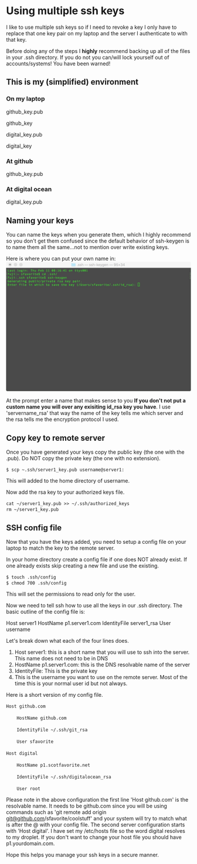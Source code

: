 
# Using multiple ssh keys

I like to use multiple ssh keys so if I need to revoke a key I only have to replace that one key pair on my laptop and the server I authenticate to with that key.

Before doing any of the steps I <strong>highly</strong> recommend backing up all of the files in your .ssh directory. If you do not you can/will lock yourself out of accounts/systems! You have been warned! 


## This is my (simplified) environment


### On my laptop                 
github_key.pub

github_key

digital_key.pub

digital_key

### At github
github_key.pub

### At digital ocean
digital_key.pub

## Naming your keys

You can name the keys when you generate them, which I highly recommend so you don't get them confused since the default behavior of ssh-keygen is to name them all the same...not to mention over write existing keys.

Here is where you can put your own name in:
![Key Name](https://github.com/sfavorite/ssh_multi_keys/blob/master/images/ssh_key_name.jpg)

At the prompt enter a name that makes sense to you <strong>If you don't not put a custom name you will over any exisiting id_rsa key you have</strong>. I use 'servername_rsa' that way the name of the key tells me which server and the rsa tells me the encryption protocol I used.


## Copy key to remote server

Once you have generated your keys copy the public key (the one with the .pub). Do NOT copy the private key (the one with no extension).

```
$ scp ~.ssh/server1_key.pub username@server1:
```

This will added to the home directory of username.

Now add the rsa key to your authorized keys file.

```
cat ~/server1_key.pub >> ~/.ssh/authorized_keys
rm ~/server1_key.pub
```

## SSH config file

Now that you have the keys added, you need to setup a config file on your laptop to match the key to the remote server.

In your home directory create a config file if one does NOT already exist. If one already exists skip creating a new file and use the existing.

```
$ touch .ssh/config
$ chmod 700 .ssh/config
```

This will set the permissions to read only for the user.

Now we need to tell ssh how to use all the keys in our .ssh directory. The basic outline of the config file is:

Host server1
      HostName p1.server1.com
      IdentityFile server1_rsa
      User username

Let's break down what each of the four lines does.

1. Host server1: this is a short name that you will use to ssh into the server. This name does not need to be in DNS
2. HostName p1.server1.com: this is the DNS resolvable name of the server
3. IdentityFile: This is the private key
4. This is the username you want to use on the remote server. Most of the time this is your normal user id but not always.

Here is a short version of my config file.

```
Host github.com

    HostName github.com

    IdentityFile ~/.ssh/git_rsa

    User sfavorite

Host digital

    HostName p1.scotfavorite.net

    IdentityFile ~/.ssh/digitalocean_rsa

    User root
```

Please note in the above configuration the first line 'Host github.com' is the resolvable name. It needs to be github.com since you will be using commands such as 'git remote add origin git@github.com/sfavorite/coolstuff' and your system will try to match what is after the @ with your config file. The second server configuration starts with 'Host digital'. I have set my /etc/hosts file so the word digital resolves to my droplet. If you don't want to change your host file you should have p1.yourdomain.com.

Hope this helps you manage your ssh keys in a secure manner.

